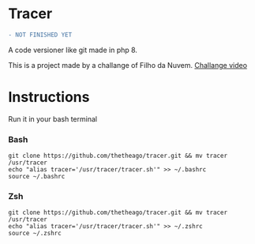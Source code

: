 # Tracer
```diff
- NOT FINISHED YET
```
A code versioner like git made in php 8.

This is a project made by a challange of Filho da Nuvem.
[Challange video](https://www.youtube.com/watch?v=ax6saqFL7S4)

# Instructions
Run it in your bash terminal

### Bash
    git clone https://github.com/thetheago/tracer.git && mv tracer /usr/tracer
    echo "alias tracer='/usr/tracer/tracer.sh'" >> ~/.bashrc
    source ~/.bashrc

### Zsh
    git clone https://github.com/thetheago/tracer.git && mv tracer /usr/tracer
    echo "alias tracer='/usr/tracer/tracer.sh'" >> ~/.zshrc
    source ~/.zshrc

